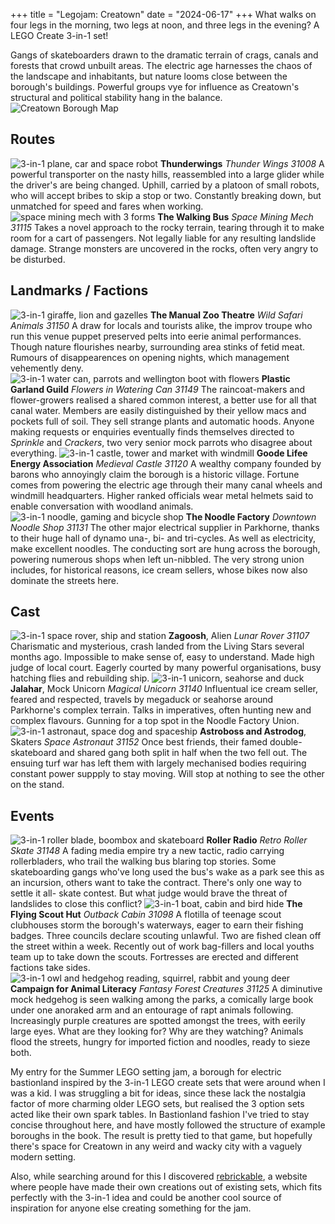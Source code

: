 +++
title = "Legojam: Creatown"
date = "2024-06-17"
+++
What walks on four legs in the morning, two legs at noon, and three legs in the evening? A LEGO Create 3-in-1 set!
<!-- more -->
Gangs of skateboarders drawn to the dramatic terrain of crags, canals and forests that crowd unbuilt areas.
The electric age harnesses the chaos of the landscape and inhabitants, but nature looms close between the borough's buildings.
Powerful groups vye for influence as Creatown's structural and political stability hang in the balance.
![Creatown Borough Map](./../images/creatown.jpg)
## Routes
![3-in-1 plane, car and space robot](./../images/lego31008.PNG "I actually owned this one.")
**Thunderwings** *Thunder Wings 31008*
A powerful transporter on the nasty hills, reassembled into a large glider while the driver's are being changed.
Uphill, carried by a platoon of small robots, who will accept bribes to skip a stop or two.
Constantly breaking down, but unmatched for speed and fares when working.
![space mining mech with 3 forms](./../images/lego31115.jpg "Love the small robot.")
**The Walking Bus** *Space Mining Mech 31115*
Takes a novel approach to the rocky terrain, tearing through it to make room for a cart of passengers.
Not legally liable for any resulting landslide damage.
Strange monsters are uncovered in the rocks, often very angry to be disturbed.

## Landmarks / Factions
![3-in-1 giraffe, lion and gazelles](./../images/lego31150.jpg "The lion is spooked!")
**The Manual Zoo Theatre** *Wild Safari Animals 31150*
A draw for locals and tourists alike, the improv troupe who run this venue puppet preserved pelts into eerie animal performances.
Though nature flourishes nearby, surrounding area stinks of fetid meat.
Rumours of disappearences on opening nights, which management vehemently deny.
![3-in-1 water can, parrots and wellington boot with flowers](./../images/lego31149.jpg)
**Plastic Garland Guild** *Flowers in Watering Can 31149*
The raincoat-makers and flower-growers realised a shared common interest, a better use for all that canal water.
Members are easily distinguished by their yellow macs and pockets full of soil. They sell strange plants and automatic hoods.
Anyone making requests or enquiries eventually finds themselves directed to *Sprinkle* and *Crackers*, two very senior mock parrots who disagree about everything.
![3-in-1 castle, tower and market with windmill](./../images/lego31120.jpg "I love the birds in the bottom right")
**Goode Lifee Energy Association** *Medieval Castle 31120*
A wealthy company founded by barons who annoyingly claim the borough is a historic village.
Fortune comes from powering the electric age through their many canal wheels and windmill headquarters.
Higher ranked officials wear metal helmets said to enable conversation with woodland animals.
![3-in-1 noodle, gaming and bicycle shop](./../images/lego31131.jpg)
**The Noodle Factory** *Downtown Noodle Shop 31131*
The other major electrical supplier in Parkhorne, thanks to their huge hall of dynamo una-, bi- and tri-cycles.
As well as electricity, make excellent noodles. The conducting sort are hung across the borough, powering numerous shops when left un-nibbled.
The very strong union includes, for historical reasons, ice cream sellers, whose bikes now also dominate the streets here.

## Cast
![3-in-1 space rover, ship and station](./../images/lego31107.jpg)
**Zagoosh**, Alien *Lunar Rover 31107*
Charismatic and mysterious, crash landed from the Living Stars several months ago.
Impossible to make sense of, easy to understand. Made high judge of local court.
Eagerly courted by many powerful organisations, busy hatching flies and rebuilding ship.
![3-in-1 unicorn, seahorse and duck](./../images/lego31140.png)
**Jalahar**, Mock Unicorn *Magical Unicorn 31140*
Influentual ice cream seller, feared and respected, travels by megaduck or seahorse around Parkhorne's complex terrain.
Talks in imperatives, often hunting new and complex flavours.
Gunning for a top spot in the Noodle Factory Union.
![3-in-1 astronaut, space dog and spaceship](./../images/lego31152.jpg)
**Astroboss and Astrodog**, Skaters *Space Astronaut 31152*
Once best friends, their famed double-skateboard and shared gang both split in half when the two fell out.
The ensuing turf war has left them with largely mechanised bodies requiring constant power suppply to stay moving.
Will stop at nothing to see the other on the stand.

## Events
![3-in-1 roller blade, boombox and skateboard](./../images/lego31148.jpg)
**Roller Radio** *Retro Roller Skate 31148*
A fading media empire try a new tactic, radio carrying rollerbladers, who trail the walking bus blaring top stories.
Some skateboarding gangs who've long used the bus's wake as a park see this as an incursion, others want to take the contract.
There's only one way to settle it all- skate contest. But what judge would brave the threat of landslides to close this conflict?
![3-in-1 boat, cabin and bird hide](./../images/lego31098.jpg)
**The Flying Scout Hut** *Outback Cabin 31098*
A flotilla of teenage scout clubhouses storm the borough's waterways, eager to earn their fishing badges.
Three councils declare scouting unlawful. Two are fished clean off the street within a week.
Recently out of work bag-fillers and local youths team up to take down the scouts. Fortresses are erected and different factions take sides.
![3-in-1 owl and hedgehog reading, squirrel, rabbit and young deer](./../images/lego31125.png)
**Campaign for Animal Literacy** *Fantasy Forest Creatures 31125*
A diminutive mock hedgehog is seen walking among the parks, a comically large book under one anoraked arm and an entourage of rapt animals following.
Increasingly purple creatures are spotted amongst the trees, with eerily large eyes. What are they looking for? Why are they watching?
Animals flood the streets, hungry for imported fiction and noodles, ready to sieze both. 

My entry for the Summer LEGO setting jam, a borough for electric bastionland inspired by the 3-in-1 LEGO create sets that were around when I was a kid. I was struggling a bit for ideas, since these lack the nostalgia factor of more charming older LEGO sets, but realised the 3 option sets acted like their own spark tables. In Bastionland fashion I've tried to stay concise throughout here, and have mostly followed the structure of example boroughs in the book. The result is pretty tied to that game, but hopefully there's space for Creatown in any weird and wacky city with a vaguely modern setting.

Also, while searching around for this I discovered [rebrickable](https://rebrickable.com/mocs/?theme=672), a website where people have made their own creations out of existing sets, which fits perfectly with the 3-in-1 idea and could be another cool source of inspiration for anyone else creating something for the jam.
